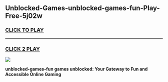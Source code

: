 
## Unblocked-Games-unblocked-games-fun-Play-Free-5j02w
<h3>
<a href="https://premium76.site?title=unblocked-games-fun&ref=23A">CLICK TO PLAY</a></h3>
<hr>

<h3>
<a href="https://premium76.site?title=unblocked-games-fun&ref=23A">CLICK 2 PLAY</a>
  
</h3>

<a href="https://premium76.site?title=unblocked-games-fun&ref=23A"><img src="https://clearcache.store/games.png"></a>


**unblocked-games-fun games unblocked: Your Gateway to Fun and Accessible Online Gaming**
